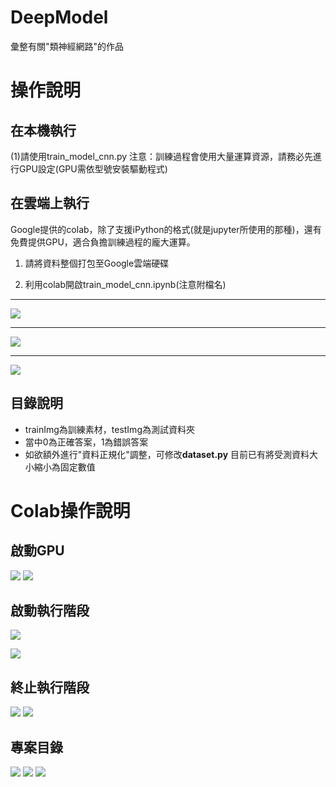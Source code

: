 # DeepModel
彙整有關"類神經網路"的作品

# 操作說明

## 在本機執行

(1)請使用train_model_cnn.py
注意：訓練過程會使用大量運算資源，請務必先進行GPU設定(GPU需依型號安裝驅動程式)

## 在雲端上執行
Google提供的colab，除了支援iPython的格式(就是jupyter所使用的那種)，還有免費提供GPU，適合負擔訓練過程的龐大運算。

1. 請將資料整個打包至Google雲端硬碟 

2. 利用colab開啟train_model_cnn.ipynb(注意附檔名)
---
![ ](/md_image/open1.PNG "圈起來的地方 給他點下去")

---

![ ](/md_image/open2.PNG "配合我精美的提示 給他操作")

---

![ ](/md_image/open3.PNG "大功告成")


## 目錄說明

- trainImg為訓練素材，testImg為測試資料夾 
- 當中0為正確答案，1為錯誤答案
- 如欲額外進行"資料正規化"調整，可修改**dataset.py**
目前已有將受測資料大小縮小為固定數值

# Colab操作說明

## 啟動GPU
![ ](/md_image/gpu1.PNG "")
![ ](/md_image/gpu2.PNG "")

## 啟動執行階段
![ ](/md_image/begin1.PNG "")

![ ](/md_image/begin2.PNG "")

## 終止執行階段
![ ](/md_image/end1.PNG "")
![ ](/md_image/end2.PNG "")

## 專案目錄
![ ](/md_image/dir1.PNG "")
![ ](/md_image/dir2.PNG "上傳壓縮檔")
![ ](/md_image/dir3.PNG "解壓縮後")
